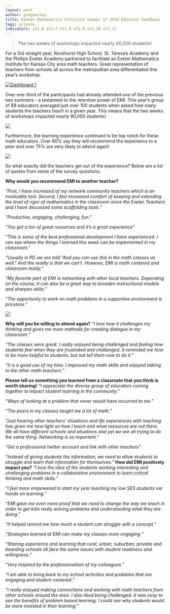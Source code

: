 ```yaml
---
layout: post
author: gregowsley
title: Exeter Mathematics Institute Summer of 2018 Educator Feedback
tags: science
indicators: st1.6 st1.7 st1.8 st1.9 st1.10 st1.11
---
```

<blockquote> The two weeks of workshops impacted nearly 90,000 students! </blockquote>

For a 3rd straight year, Rockhurst High School, St. Teresa’s Academy and the Phillips Exeter Academy partnered to facilitate an Exeter Mathematics Institute for Kansas City area math teachers. Great representation of teachers from schools all across the metropolitan area differentiated this year’s workshop.

<div class='tableauPlaceholder' id='viz1538453106334' style='position: relative'><noscript><a href='#'><img alt='Dashboard 1 ' src='https:&#47;&#47;public.tableau.com&#47;static&#47;images&#47;Ex&#47;ExeterMathematicsInstitute-Summer2018KansasCity&#47;Dashboard1&#47;1_rss.png' style='border: none' /></a></noscript><object class='tableauViz'  style='display:none;'><param name='host_url' value='https%3A%2F%2Fpublic.tableau.com%2F' /> <param name='embed_code_version' value='3' /> <param name='site_root' value='' /><param name='name' value='ExeterMathematicsInstitute-Summer2018KansasCity&#47;Dashboard1' /><param name='tabs' value='no' /><param name='toolbar' value='yes' /><param name='static_image' value='https:&#47;&#47;public.tableau.com&#47;static&#47;images&#47;Ex&#47;ExeterMathematicsInstitute-Summer2018KansasCity&#47;Dashboard1&#47;1.png' /> <param name='animate_transition' value='yes' /><param name='display_static_image' value='yes' /><param name='display_spinner' value='yes' /><param name='display_overlay' value='yes' /><param name='display_count' value='yes' /></object></div>                <script type='text/javascript'>                    var divElement = document.getElementById('viz1538453106334');                    var vizElement = divElement.getElementsByTagName('object')[0];                    vizElement.style.width='100%';vizElement.style.height=(divElement.offsetWidth*0.75)+'px';                    var scriptElement = document.createElement('script');                    scriptElement.src = 'https://public.tableau.com/javascripts/api/viz_v1.js';                    vizElement.parentNode.insertBefore(scriptElement, vizElement);                </script>

Over one-third of the participants had already attended one of the previous two summers - a testament to the retention power of EMI. This year’s group of 88 educators averaged just over 100 students when asked how many students the teachers teach in a given year. This means that the two weeks of workshops impacted nearly 90,000 students! 

<div class="flex-wrapper">
  <div class="x1"><img src="{{ site.baseurl }}/img/EMI2018(3).JPG"></div>
</div>

Furthermore, the learning experience continued to be top notch for these math educators. Over 80% say they will recommend the experience to a peer and over 75% are very likely to attend again!

<div class="flex-wrapper">
  <div class="x1"><img src="{{ site.baseurl }}/img/EMI2018(2).JPG"></div>
</div>

So what exactly did the teachers get out of the experience? Below are a list of quotes from some of the survey questions.

<b>Why would you recommend EMI to another teacher?</b>

<i>
“First, I have increased of my network community teachers which is an invaluable tool. Second, I feel increased comfort of keeping and extending the level of rigor of mathematics in the classroom since the Exeter Teachers and I have discussed some scaffolding tools.”

“Productive, engaging, challenging, fun.”

“You get a ton of great resources and it’s a great experience”

“This is some of the best professional development I have experienced. I can see where the things I learned this week can be implemented in my classroom.”

“Usually in PD we are told "And you can use this in the math classes as well." And the reality is that we can't. However, EMI is math centered and classroom ready.”

“My favorite part of EMI is networking with other local teachers. Depending on the course, it can also be a great way to broaden instructional models and sharpen skills.”

“The opportunity to work on math problems in a supportive environment is priceless.”
</i>

<div class="flex-wrapper">
  <div class="x1"><img src="{{ site.baseurl }}/img/EMI2018(1).JPG"></div>
</div>

<b>Why will you be willing to attend again?</b>
<i>
“I love how it challenges my thinking and gives me more methods for creating dialogue in my classroom.”

“The classes were great. I really enjoyed being challenged and feeling how students feel when they are frustrated and challenged. It reminded me how to be more helpful to students, but not tell them now to do it.”

“It is a good use of my time. I improved my math skills and enjoyed talking to the other math teachers.”

</i>
<b>Please tell us something you learned from a classmate that you think is worth sharing!</b>
<i>
“I appreciate the diverse group of educators coming together to impact student learning in the community.”

“Ways of looking at a problem that never would have occurred to me.”

“The peers in my classes taught me a lot of math.”

“Just hearing other teachers' situations and life experiences with teaching has given me new light on how I teach and what resources are out there. We all have different schools and situations and yet we are all trying to do the same thing. Networking is so important.”

“Get a professional twitter account and link with other teachers”

“Instead of giving students the information, we need to allow students to struggle and learn that information for themselves.”
</i>
<b>How did EMI positively impact you?</b>
<i>
“I love the idea of the students working interesting and challenging problems in a collaborative environment to learn critical thinking and math skills.”

“I feel more empowered to start my year teaching my low SES students via hands on learning.”

“EMI gave me even more proof that we need to change the way we teach in order to get kids really solving problems and understanding what they are doing.”

“It helped remind me how much a student can struggle with a concept.”

“Strategies learned at EMI can make my classes more engaging.”

“Sharing experience and learning that rural, urban, suburban, priviate and boarding schools all face the same issues with student readiness and willingness.”

“Very inspired by the professionalism of my colleagues.”

“I am able to bring back to my school activities and problems that are engaging and student centered.”

“I really enjoyed making connections and working with math teachers from other schools around the area. I also liked being challenged. It was easy to see the benefits of problem based learning. I could see why students would be more invested in their learning.”
</i>
